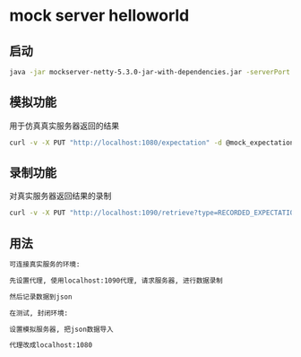 # mock server helloworld

## 启动

```bash
java -jar mockserver-netty-5.3.0-jar-with-dependencies.jar -serverPort 1080 -proxyPort 1090
```


## 模拟功能

用于仿真真实服务器返回的结果

```bash
curl -v -X PUT "http://localhost:1080/expectation" -d @mock_expectation.json
```


## 录制功能

对真实服务器返回结果的录制

```bash
curl -v -X PUT "http://localhost:1090/retrieve?type=RECORDED_EXPECTATIONS&format=JSON" > mock_expectation.json
```


## 用法

```txt
可连接真实服务的环境:

先设置代理, 使用localhost:1090代理, 请求服务器, 进行数据录制

然后记录数据到json
```

```txt
在测试, 封闭环境:

设置模拟服务器, 把json数据导入

代理改成localhost:1080
```

